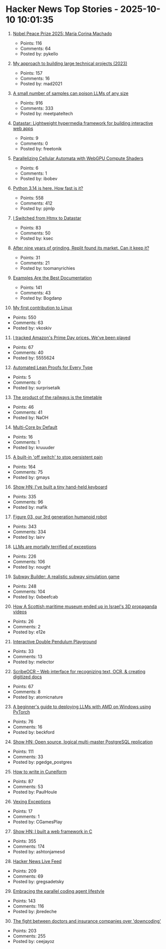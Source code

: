 # Hacker News Top Stories - 2025-10-10 10:01:35

1. [Nobel Peace Prize 2025: María Corina Machado](https://www.nobelprize.org/prizes/peace/2025/summary/)
   - Points: 116
   - Comments: 64
   - Posted by: pykello

2. [My approach to building large technical projects (2023)](https://mitchellh.com/writing/building-large-technical-projects)
   - Points: 157
   - Comments: 16
   - Posted by: mad2021

3. [A small number of samples can poison LLMs of any size](https://www.anthropic.com/research/small-samples-poison)
   - Points: 916
   - Comments: 333
   - Posted by: meetpateltech

4. [Datastar: Lightweight hypermedia framework for building interactive web apps](https://data-star.dev/)
   - Points: 9
   - Comments: 0
   - Posted by: freetonik

5. [Parallelizing Cellular Automata with WebGPU Compute Shaders](https://vectrx.substack.com/p/webgpu-cellular-automata)
   - Points: 6
   - Comments: 1
   - Posted by: ibobev

6. [Python 3.14 is here. How fast is it?](https://blog.miguelgrinberg.com/post/python-3-14-is-here-how-fast-is-it)
   - Points: 558
   - Comments: 412
   - Posted by: pjmlp

7. [I Switched from Htmx to Datastar](https://everydaysuperpowers.dev/articles/why-i-switched-from-htmx-to-datastar/)
   - Points: 83
   - Comments: 50
   - Posted by: ksec

8. [After nine years of grinding, Replit found its market. Can it keep it?](https://techcrunch.com/2025/10/02/after-nine-years-of-grinding-replit-finally-found-its-market-can-it-keep-it/)
   - Points: 31
   - Comments: 21
   - Posted by: toomanyrichies

9. [Examples Are the Best Documentation](https://rakhim.exotext.com/examples-are-the-best-documentation)
   - Points: 141
   - Comments: 43
   - Posted by: Bogdanp

10. [My first contribution to Linux](https://vkoskiv.com/first-linux-patch/)
   - Points: 550
   - Comments: 63
   - Posted by: vkoskiv

11. [I tracked Amazon's Prime Day prices. We've been played](https://www.washingtonpost.com/technology/2025/10/09/amazon-prime-day-prices/)
   - Points: 67
   - Comments: 40
   - Posted by: 5555624

12. [Automated Lean Proofs for Every Type](https://www.galois.com/articles/automated-lean-proofs-for-every-type)
   - Points: 5
   - Comments: 0
   - Posted by: surprisetalk

13. [The product of the railways is the timetable](https://springbett.substack.com/p/the-product-of-the-railways-is-the)
   - Points: 46
   - Comments: 41
   - Posted by: NaOH

14. [Multi-Core by Default](https://www.rfleury.com/p/multi-core-by-default)
   - Points: 16
   - Comments: 1
   - Posted by: kruuuder

15. [A built-in 'off switch' to stop persistent pain](https://penntoday.upenn.edu/news/select-neurons-brainstem-may-hold-key-treating-chronic-pain)
   - Points: 164
   - Comments: 75
   - Posted by: gmays

16. [Show HN: I've built a tiny hand-held keyboard](https://github.com/mafik/keyer)
   - Points: 335
   - Comments: 96
   - Posted by: mafik

17. [Figure 03, our 3rd generation humanoid robot](https://www.figure.ai/news/introducing-figure-03)
   - Points: 343
   - Comments: 334
   - Posted by: lairv

18. [LLMs are mortally terrified of exceptions](https://twitter.com/karpathy/status/1976077806443569355)
   - Points: 226
   - Comments: 106
   - Posted by: nought

19. [Subway Builder: A realistic subway simulation game](https://www.subwaybuilder.com/)
   - Points: 248
   - Comments: 104
   - Posted by: 0xbeefcab

20. [How A Scottish maritime museum ended up in Israel's 3D propaganda videos](https://www.972mag.com/israeli-army-3d-propaganda-animations/)
   - Points: 26
   - Comments: 2
   - Posted by: e12e

21. [Interactive Double Pendulum Playground](https://theabbie.github.io/DoublePendulum/)
   - Points: 33
   - Comments: 13
   - Posted by: melector

22. [ScribeOCR – Web interface for recognizing text, OCR, & creating digitized docs](https://github.com/scribeocr/scribeocr)
   - Points: 67
   - Comments: 8
   - Posted by: atomicnature

23. [A beginner's guide to deploying LLMs with AMD on Windows using PyTorch](https://gpuopen.com/learn/pytorch-windows-amd-llm-guide/)
   - Points: 76
   - Comments: 16
   - Posted by: beckford

24. [Show HN: Open source, logical multi-master PostgreSQL replication](https://github.com/pgEdge/spock)
   - Points: 111
   - Comments: 33
   - Posted by: pgedge_postgres

25. [How to write in Cuneiform](https://www.openculture.com/2025/09/how-to-write-in-cuneiform-the-oldest-writing-system.html)
   - Points: 87
   - Comments: 53
   - Posted by: PaulHoule

26. [Vexing Exceptions](https://ericlippert.com/2008/09/10/vexing-exceptions/)
   - Points: 17
   - Comments: 1
   - Posted by: CGamesPlay

27. [Show HN: I built a web framework in C](https://github.com/ashtonjamesd/lavandula)
   - Points: 355
   - Comments: 174
   - Posted by: ashtonjamesd

28. [Hacker News Live Feed](https://jerbear2008.github.io/hn-live/)
   - Points: 209
   - Comments: 69
   - Posted by: gregsadetsky

29. [Embracing the parallel coding agent lifestyle](https://simonwillison.net/2025/Oct/5/parallel-coding-agents/)
   - Points: 143
   - Comments: 116
   - Posted by: jbredeche

30. [The fight between doctors and insurance companies over 'downcoding'](https://www.nbcnews.com/health/health-care/guilty-proven-innocent-fight-doctors-insurance-companies-downcoding-rcna230714)
   - Points: 203
   - Comments: 255
   - Posted by: ceejayoz

